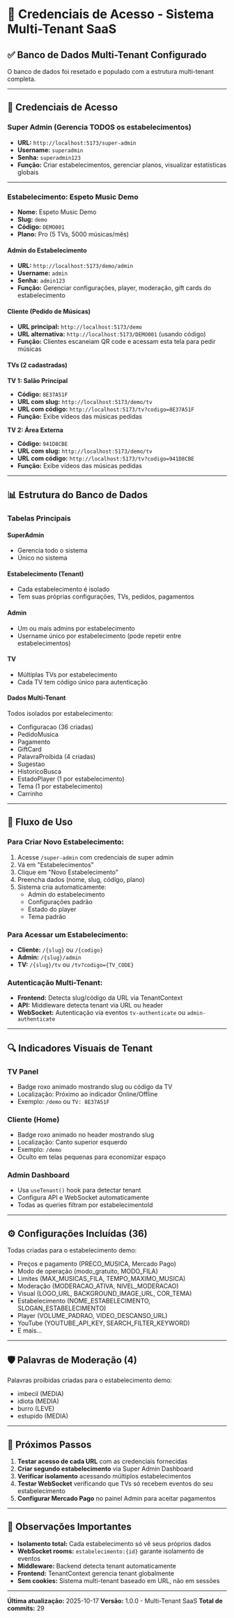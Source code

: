 # 🔐 Credenciais de Acesso - Sistema Multi-Tenant SaaS

## ✅ Banco de Dados Multi-Tenant Configurado

O banco de dados foi resetado e populado com a estrutura multi-tenant completa.

---

## 🔑 Credenciais de Acesso

### Super Admin (Gerencia TODOS os estabelecimentos)
- **URL:** `http://localhost:5173/super-admin`
- **Username:** `superadmin`
- **Senha:** `superadmin123`
- **Função:** Criar estabelecimentos, gerenciar planos, visualizar estatísticas globais

---

### Estabelecimento: Espeto Music Demo
- **Nome:** Espeto Music Demo
- **Slug:** `demo`
- **Código:** `DEMO001`
- **Plano:** Pro (5 TVs, 5000 músicas/mês)

#### Admin do Estabelecimento
- **URL:** `http://localhost:5173/demo/admin`
- **Username:** `admin`
- **Senha:** `admin123`
- **Função:** Gerenciar configurações, player, moderação, gift cards do estabelecimento

#### Cliente (Pedido de Músicas)
- **URL principal:** `http://localhost:5173/demo`
- **URL alternativa:** `http://localhost:5173/DEMO001` (usando código)
- **Função:** Clientes escaneiam QR code e acessam esta tela para pedir músicas

#### TVs (2 cadastradas)

**TV 1: Salão Principal**
- **Código:** `8E37A51F`
- **URL com slug:** `http://localhost:5173/demo/tv`
- **URL com código:** `http://localhost:5173/tv?codigo=8E37A51F`
- **Função:** Exibe vídeos das músicas pedidas

**TV 2: Área Externa**
- **Código:** `941D8CBE`
- **URL com slug:** `http://localhost:5173/demo/tv`
- **URL com código:** `http://localhost:5173/tv?codigo=941D8CBE`
- **Função:** Exibe vídeos das músicas pedidas

---

## 📊 Estrutura do Banco de Dados

### Tabelas Principais

#### SuperAdmin
- Gerencia todo o sistema
- Único no sistema

#### Estabelecimento (Tenant)
- Cada estabelecimento é isolado
- Tem suas próprias configurações, TVs, pedidos, pagamentos

#### Admin
- Um ou mais admins por estabelecimento
- Username único por estabelecimento (pode repetir entre estabelecimentos)

#### TV
- Múltiplas TVs por estabelecimento
- Cada TV tem código único para autenticação

#### Dados Multi-Tenant
Todos isolados por estabelecimento:
- Configuracao (36 criadas)
- PedidoMusica
- Pagamento
- GiftCard
- PalavraProibida (4 criadas)
- Sugestao
- HistoricoBusca
- EstadoPlayer (1 por estabelecimento)
- Tema (1 por estabelecimento)
- Carrinho

---

## 🎯 Fluxo de Uso

### Para Criar Novo Estabelecimento:
1. Acesse `/super-admin` com credenciais de super admin
2. Vá em "Estabelecimentos"
3. Clique em "Novo Estabelecimento"
4. Preencha dados (nome, slug, código, plano)
5. Sistema cria automaticamente:
   - Admin do estabelecimento
   - Configurações padrão
   - Estado do player
   - Tema padrão

### Para Acessar um Estabelecimento:
- **Cliente:** `/{slug}` ou `/{codigo}`
- **Admin:** `/{slug}/admin`
- **TV:** `/{slug}/tv` ou `/tv?codigo={TV_CODE}`

### Autenticação Multi-Tenant:
- **Frontend:** Detecta slug/código da URL via TenantContext
- **API:** Middleware detecta tenant via URL ou header
- **WebSocket:** Autenticação via eventos `tv-authenticate` ou `admin-authenticate`

---

## 🔍 Indicadores Visuais de Tenant

### TV Panel
- Badge roxo animado mostrando slug ou código da TV
- Localização: Próximo ao indicador Online/Offline
- Exemplo: `/demo` ou `TV: 8E37A51F`

### Cliente (Home)
- Badge roxo animado no header mostrando slug
- Localização: Canto superior esquerdo
- Exemplo: `/demo`
- Oculto em telas pequenas para economizar espaço

### Admin Dashboard
- Usa `useTenant()` hook para detectar tenant
- Configura API e WebSocket automaticamente
- Todas as queries filtram por estabelecimentoId

---

## ⚙️ Configurações Incluídas (36)

Todas criadas para o estabelecimento demo:
- Preços e pagamento (PRECO_MUSICA, Mercado Pago)
- Modo de operação (modo_gratuito, MODO_FILA)
- Limites (MAX_MUSICAS_FILA, TEMPO_MAXIMO_MUSICA)
- Moderação (MODERACAO_ATIVA, NIVEL_MODERACAO)
- Visual (LOGO_URL, BACKGROUND_IMAGE_URL, COR_TEMA)
- Estabelecimento (NOME_ESTABELECIMENTO, SLOGAN_ESTABELECIMENTO)
- Player (VOLUME_PADRAO, VIDEO_DESCANSO_URL)
- YouTube (YOUTUBE_API_KEY, SEARCH_FILTER_KEYWORD)
- E mais...

---

## 🛡️ Palavras de Moderação (4)

Palavras proibidas criadas para o estabelecimento demo:
- imbecil (MEDIA)
- idiota (MEDIA)
- burro (LEVE)
- estupido (MEDIA)

---

## 🚀 Próximos Passos

1. **Testar acesso de cada URL** com as credenciais fornecidas
2. **Criar segundo estabelecimento** via Super Admin Dashboard
3. **Verificar isolamento** acessando múltiplos estabelecimentos
4. **Testar WebSocket** verificando que TVs só recebem eventos do seu estabelecimento
5. **Configurar Mercado Pago** no painel Admin para aceitar pagamentos

---

## 📝 Observações Importantes

- **Isolamento total:** Cada estabelecimento só vê seus próprios dados
- **WebSocket rooms:** `estabelecimento:{id}` garante isolamento de eventos
- **Middleware:** Backend detecta tenant automaticamente
- **Frontend:** TenantContext gerencia tenant globalmente
- **Sem cookies:** Sistema multi-tenant baseado em URL, não em sessões

---

**Última atualização:** 2025-10-17
**Versão:** 1.0.0 - Multi-Tenant SaaS
**Total de commits:** 29
